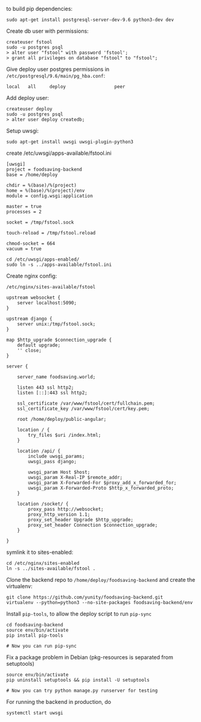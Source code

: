 to build pip dependencies:

```
sudo apt-get install postgresql-server-dev-9.6 python3-dev dev
```

Create db user with permissions:

```
createuser fstool
sudo -u postgres psql
> alter user "fstool" with password 'fstool';
> grant all privileges on database "fstool" to "fstool";
```

Give deploy user postgres permissions
in `/etc/postgresql/9.6/main/pg_hba.conf`:

```
local	all		deploy					peer
```

Add deploy user:

```
createuser deploy
sudo -u postgres psql
> alter user deploy createdb;
```

Setup uwsgi:

```
sudo apt-get install uwsgi uwsgi-plugin-python3
```

create /etc/uwsgi/apps-available/fstool.ini

```
[uwsgi]
project = foodsaving-backend
base = /home/deploy

chdir = %(base)/%(project)
home = %(base)/%(project)/env
module = config.wsgi:application

master = true
processes = 2

socket = /tmp/fstool.sock

touch-reload = /tmp/fstool.reload

chmod-socket = 664
vacuum = true

```

```
cd /etc/uwsgi/apps-enabled/
sudo ln -s ../apps-available/fstool.ini
```

Create nginx config:

```
/etc/nginx/sites-available/fstool
```

```
upstream websocket {
    server localhost:5090;
}

upstream django {
    server unix:/tmp/fstool.sock;
}

map $http_upgrade $connection_upgrade {
    default upgrade;
    '' close;
}

server {

    server_name foodsaving.world;

    listen 443 ssl http2;
    listen [::]:443 ssl http2;

    ssl_certificate /var/www/fstool/cert/fullchain.pem;
    ssl_certificate_key /var/www/fstool/cert/key.pem;

    root /home/deploy/public-angular;

    location / {
        try_files $uri /index.html;
    }

    location /api/ {
        include uwsgi_params;
        uwsgi_pass django;

        uwsgi_param Host $host;
        uwsgi_param X-Real-IP $remote_addr;
        uwsgi_param X-Forwarded-For $proxy_add_x_forwarded_for;
        uwsgi_param X-Forwarded-Proto $http_x_forwarded_proto;
    }

    location /socket/ {
        proxy_pass http://websocket;
        proxy_http_version 1.1;
        proxy_set_header Upgrade $http_upgrade;
        proxy_set_header Connection $connection_upgrade;
    } 

}

```

symlink it to sites-enabled:

```
cd /etc/nginx/sites-enabled
ln -s ../sites-available/fstool .
```

Clone the backend repo to `/home/deploy/foodsaving-backend` and create the virtualenv:

```
git clone https://github.com/yunity/foodsaving-backend.git
virtualenv --python=python3 --no-site-packages foodsaving-backend/env
```

Install `pip-tools`, to allow the deploy script to run `pip-sync`

```
cd foodsaving-backend
source env/bin/activate
pip install pip-tools

# Now you can run pip-sync
```

Fix a package problem in Debian (pkg-resources is separated from setuptools)

```
source env/bin/activate
pip uninstall setuptools && pip install -U setuptools

# Now you can try python manage.py runserver for testing
```

For running the backend in production, do

```
systemctl start uwsgi
```